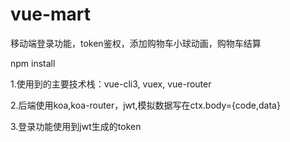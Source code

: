 # vue-mart
移动端登录功能，token鉴权，添加购物车小球动画，购物车结算

npm install



1.使用到的主要技术栈：vue-cli3, vuex, vue-router

2.后端使用koa,koa-router，jwt,模拟数据写在ctx.body={code,data}

3.登录功能使用到jwt生成的token




